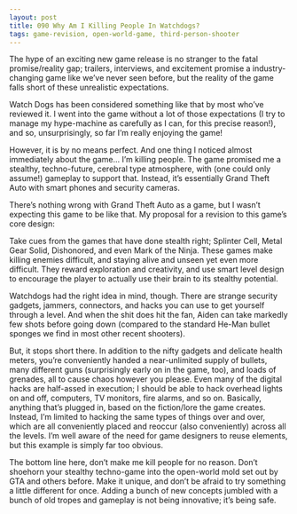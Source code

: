 ```yaml
---
layout: post
title: 090 Why Am I Killing People In Watchdogs?
tags: game-revision, open-world-game, third-person-shooter
---
```

The hype of an exciting new game release is no stranger to the fatal promise/reality gap; trailers, interviews, and excitement promise a industry-changing game like we’ve never seen before, but the reality of the game falls short of these unrealistic expectations.

Watch Dogs has been considered something like that by most who’ve reviewed it.  I went into the game without a lot of those expectations (I try to manage my hype-machine as carefully as I can, for this precise reason!), and so, unsurprisingly, so far I’m really enjoying the game!

However, it is by no means perfect.  And one thing I noticed almost immediately about the game… I’m killing people.  The game promised me a stealthy, techno-future, cerebral type atmosphere, with (one could only assume!) gameplay to support that.  Instead, it’s essentially Grand Theft Auto with smart phones and security cameras.  

There’s nothing wrong with Grand Theft Auto as a game, but I wasn’t expecting this game to be like that.  My proposal for a revision to this game’s core design:

Take cues from the games that have done stealth right; Splinter Cell, Metal Gear Solid, Dishonored, and even Mark of the Ninja. These games make killing enemies difficult, and staying alive and unseen yet even more difficult.  They reward exploration and creativity, and use smart level design to encourage the player to actually use their brain to its stealthy potential. 

Watchdogs had the right idea in mind, though.  There are strange security gadgets, jammers, connectors, and hacks you can use to get yourself through a level.  And when the shit does hit the fan, Aiden can take markedly few shots before going down (compared to the standard He-Man bullet sponges we find in most other recent shooters). 

But, it stops short there.  In addition to the nifty gadgets and delicate health meters, you’re conveniently handed a near-unlimited supply of bullets, many different guns (surprisingly early on in the game, too), and loads of grenades, all to cause chaos however you please.  Even many of the digital hacks are half-assed in execution; I should be able to hack overhead lights on and off, computers, TV monitors, fire alarms, and so on.  Basically, anything that’s plugged in, based on the fiction/lore the game creates.  Instead, I’m limited to hacking the same types of things over and over, which are all conveniently placed and reoccur (also conveniently) across all the levels. I’m well aware of the need for game designers to reuse elements, but this example is simply far too obvious.

The bottom line here, don’t make me kill people for no reason.  Don’t shoehorn your stealthy techno-game into the open-world mold set out by GTA and others before.  Make it unique, and don’t be afraid to try something a little different for once.  Adding a bunch of new concepts jumbled with a bunch of old tropes and gameplay is not being innovative; it’s being safe.